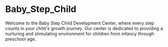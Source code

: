 # Baby_Step_Child
Welcome to the Baby Step Child Development Center, where every step counts in your child's growth journey. Our center is dedicated to providing a nurturing and stimulating environment for children from infancy through preschool age.
